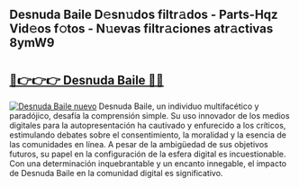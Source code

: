 ## Desnuda Baile D𝚎sn𝚞dos filtr𝚊dos - Parts-Hqz Vid𝚎os f𝚘tos - N𝚞evas filtr𝚊ciones atr𝚊ctivas 8ymW9

# <h2><a href="http://mb6y9wv.tromn.icu/?c=Desnuda+Baile">🔗👉👉👉 Desnuda Baile 🔗🔗</a></h2>

[![Desnuda Baile nuevo](https://i.imgur.com/pEAQMta.gif)](http://mb6y9wv.tromn.icu/?c=Desnuda+Baile)
Desnuda Baile, un individuo multifacético y paradójico, desafía la comprensión simple. Su uso innovador de los medios digitales para la autopresentación ha cautivado y enfurecido a los críticos, estimulando debates sobre el consentimiento, la moralidad y la esencia de las comunidades en línea. A pesar de la ambigüedad de sus objetivos futuros, su papel en la configuración de la esfera digital es incuestionable. Con una determinación inquebrantable y un encanto innegable, el impacto de Desnuda Baile en la comunidad digital es significativo.
